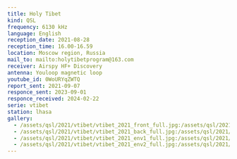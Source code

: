 ```yaml
---
title: Holy Tibet
kind: QSL
frequency: 6130 kHz
language: English
reception_date: 2021-08-28
reception_time: 16.00-16.59
location: Moscow region, Russia
mail_to: mailto:holytibetprogram@163.com
receiver: Airspy HF+ Discovery
antenna: Youloop magnetic loop
youtube_id: 0WoURYqZWTQ
report_sent: 2021-09-07
responce_sent: 2023-09-01
responce_received: 2024-02-22
serie: vtibet
station: lhasa
gallery:
  - /assets/qsl/2021/vtibet/vtibet_2021_front_full.jpg:/assets/qsl/2021/vtibet/vtibet_2021_front_small.jpg
  - /assets/qsl/2021/vtibet/vtibet_2021_back_full.jpg:/assets/qsl/2021/vtibet/vtibet_2021_back_small.jpg
  - /assets/qsl/2021/vtibet/vtibet_2021_env1_full.jpg:/assets/qsl/2021/vtibet/vtibet_2021_env1_small.jpg
  - /assets/qsl/2021/vtibet/vtibet_2021_env2_full.jpg:/assets/qsl/2021/vtibet/vtibet_2021_env2_small.jpg
---
```

